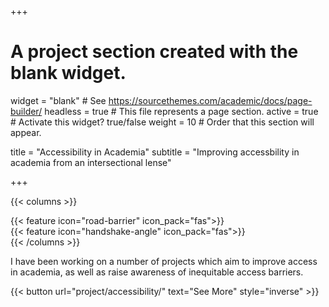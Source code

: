 +++
# A project section created with the blank widget.
widget = "blank"  # See https://sourcethemes.com/academic/docs/page-builder/
headless = true  # This file represents a page section.
active = true # Activate this widget? true/false
weight = 10  # Order that this section will appear.

title = "Accessibility in Academia"
subtitle = "Improving accessbility in academia from an intersectional lense"

+++

{{< columns >}}
<div class="col-md-4">
</div>
<div class="col-md-2">
    {{< feature icon="road-barrier" icon_pack="fas">}}
</div>
<div class="col-md-2">
    {{< feature icon="handshake-angle" icon_pack="fas">}}
</div>
<div class="col-md-4">
</div>
{{< /columns >}}

I have been working on a number of projects which aim to improve access in academia, as well as raise awareness of inequitable access barriers.


{{< button url="project/accessibility/" text="See More" style="inverse" >}}